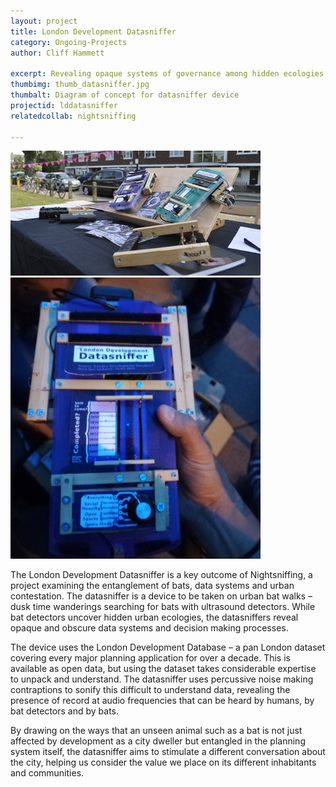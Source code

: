 ```yaml
---
layout: project
title: London Development Datasniffer
category: Ongoing-Projects
author: Cliff Hammett

excerpt: Revealing opaque systems of governance among hidden ecologies
thumbimg: thumb_datasniffer.jpg
thumbalt: Diagram of concept for datasniffer device
projectid: lddatasniffer
relatedcollab: nightsniffing

---
```

![Two datasniffers on display at Common Ground festival](/resources/img/project_datasniffer1.jpg)
![Prototype datansiffer in use on a bat walk in South London](/resources/img/project_datasniffer2.jpg)

The London Development Datasniffer is a key outcome of Nightsniffing, a project examining the entanglement of bats, data systems and urban contestation. The datasniffer is a device to be taken on urban bat walks – dusk time wanderings searching for bats with ultrasound detectors. While bat detectors uncover hidden urban ecologies, the datasniffers reveal opaque and obscure data systems and decision making processes. 

The device uses the London Development Database – a pan London dataset covering every major planning application for over a decade. This is available as open data, but using the dataset takes considerable expertise to unpack and understand. The datasniffer uses percussive noise making contraptions to sonify this difficult to understand data, revealing the presence of record at audio frequencies that can be heard by humans, by bat detectors and by bats.

By drawing on the ways that an unseen animal such as a bat is not just affected by development as a city dweller but entangled in the planning system itself, the datasniffer aims to stimulate a different conversation about the city, helping us consider the value we place on its different inhabitants and communities.
